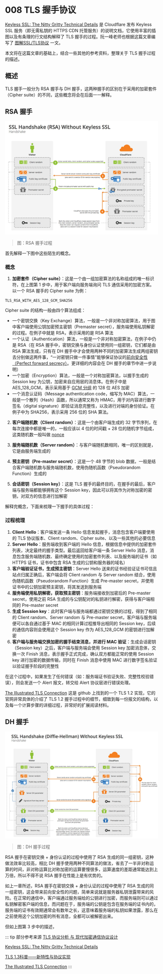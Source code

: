 # 008 TLS 握手协议

[Keyless SSL: The Nitty Gritty Technical Details](https://blog.cloudflare.com/keyless-ssl-the-nitty-gritty-technical-details/) 是 Cloudflare 发布 Keyless SSL 服务（即无需私钥的 HTTPS CDN 托管服务）的说明文档，它使用丰富的插图以及有条理的行文结构解释了 TLS 握手的过程。阮一峰老师也根据这篇文章编写了 [图解SSL/TLS协议](https://www.ruanyifeng.com/blog/2014/09/illustration-ssl.html) 一文。

本文将在这篇文章的基础上，结合一些其他的参考资料，整理关于 TLS 握手过程的描述。

## 概述

TLS 握手一般分为 RSA 握手与 DH 握手，这两种握手的区别在于采用的加密套件（Cipher suite）的不同，这些概念将会在后面一一解释。

## RSA 握手

![RSA 握手过程](../image/00017.jpg)
> 图：RSA 握手过程

首先解释一下图中这些陌生的概念。

### 概念

1. **加密套件（Cipher suite）**：这是一个由一组加密算法的名称组成的唯一标识符，在上图第 1 步中，用于客户端向服务端询问 TLS 通信采用的加密方案。以一个 RSA 握手的 Cipher suite 为例：

```
TLS_RSA_WITH_AES_128_GCM_SHA256
```

Cipher suite 的结构一般由四个算法组成：

- 一个密钥交换（Key Exchange）算法，一般是一个非对称加密算法，用于图中客户端使用公钥加密预主密钥（Premaster secret），服务端使用私钥解密的过程。在例子中就是 RSA，表示采用的是 RSA 算法
- 一个认证（Authentication）算法，一般是一个非对称加密算法，在例子中仍是 RSA（在 RSA 握手中，密钥交换与身份认证使用同一组密钥，它们都是由 RSA 算法生成，只有在 DH 握手中才会使用两种不同的加密算法生成两组密钥去分别做这两件事，“一对密钥只做一件事情”能够保证协议的[前向安全性（Perfect forward secrecy）](https://zh.wikipedia.org/wiki/%E5%89%8D%E5%90%91%E4%BF%9D%E5%AF%86)。更详细的内容会在 DH 握手的章节中进一步说明）
- 一个加密（Encryption）算法，一般是一个对称加密算法，以握手生成的 Session key 为公钥，加密来自应用层的消息体。在例子中是 AES_128_GCM，表示采用基于 [GCM 分组](https://zh.wikipedia.org/wiki/%E5%88%86%E7%BB%84%E5%AF%86%E7%A0%81%E5%B7%A5%E4%BD%9C%E6%A8%A1%E5%BC%8F#%E4%BC%BD%E7%BE%85%E7%93%A6/%E8%A8%88%E6%95%B8%E5%99%A8%E6%A8%A1%E5%BC%8F%EF%BC%88GCM%EF%BC%89) 的 128 位 AES 加密
- 一个消息认证码（Message authentication code，缩写为 MAC）算法，一般是一个散列（Hash）函数，所以通常又称为 HMAC，用于对内容进行数字签名（digital signature）即验证消息完整性，以及进行对端的身份验证。在例子中为 SHA256，表示采用 256 位的 SHA 算法。

2. **客户端随机数（Client random）**：这是一个由客户端生成的 32 字节序列，在每次连接中都是唯一的，一般应该以 4 位的时间戳 + 28 位的随机字节组成，这类随机数一般叫做 [nonce](http://en.wikipedia.org/wiki/Cryptographic_nonce)

3. **服务端随机数（Server random）**：与客户端随机数相同，唯一的区别就是，它是由服务端生成的

4. **预主密钥（Pre-master secret）**：这是一个 48 字节的 blob 数据，一般是结合客户端随机数与服务端随机数，使用伪随机函数（Pseudorandom Function）生成的

5. **会话密钥（Session key）**：这是 TLS 握手的最终目的，在握手的最后，客户端与服务端都能够拥有这个 Session key，因此可以将其作为对称加密的密钥，对双方的信息进行加解密

解释完概念，下面来梳理一下握手的具体过程：

### 过程梳理

1. **Client Hello**：客户端发送一条 Hello 信息发起握手，消息包含客户端要使用的 TLS 协议版本、Client random、Cipher suite、以及一些其他的必要信息
2. **Server Hello**：服务端收到客户端的 Hello 信息，根据信息中提供的加密套件列表，决定最终的握手类型。最后返回给客户端一条 Server Hello 消息，消息包含服务端随机数、最终确定使用的加密套件列表、以及服务端的证书（如 HTTPS 证书，证书中包含 RSA 生成的公钥和服务器的域名）
3. **客户端验证证书，生成预主密钥**：Server Hello 送来的证书经验证证书可信且站点归属正确后，客户端会将 Client random 与 Server random 结合，使用伪随机函数（Pseudorandom Function）生成 Pre-master secret，并使用证书中的公钥加密预主密钥，将其发送到服务端
4. **服务端使用私钥解密，获取预主密钥**：服务端接收到加密后的 Pre-master secret，使用之前 RSA 生成的与公钥配对的私钥进行解密，获得与客户端相同的 Pre-master secret
5. **生成 Session key**：此时客户端与服务端都通过密钥交换的过程，得到了相同的 Client random、Server random 与 Pre-master secret，客户端与服务端便可以各自通过基于 MAC 的相同计算过程推导出相同的 Session key，后续的通信内容则会使用这个 Session key 作为 AES_128_GCM 的密钥进行加解密
6. **客户端与服务端交换加密的握手结束消息，并进行 MAC 验证**：生成会话密钥（Session key）之后，客户端与服务端会使用 Session key 加密消息体，交换一次 Finish 消息，表示握手正式完成，确认双方都能正常的使用 Session key 进行加密的数据传输，同时在 Finish 消息中使用 MAC 进行数字签名验证以验证握手阶段的完整性

在这个过程中，如果发生了任何错误（如：服务端证书验证失败、完整性校验错误），则会发送一个 Alert 报文，转交给 Alert 协议层进行错误处理。

[The Illustrated TLS Connection](https://tls.ulfheim.net/) 这是 github 上找到的一个 TLS 1.2 实现，它的官网非常具体的介绍了 TLS 1.2 握手过程中的细节，细致到每一份报文的结构，以及每一个计算步骤的详细过程，非常好的扩展阅读材料。

## DH 握手

![DH 握手过程](../image/00018.jpg)
> 图：DH 握手过程

RSA 握手在密钥交换 + 身份认证的过程中使用了 RSA 生成的同一组密钥，这种做法效率比较高，相比 DH 握手使用两种不同算法的做法，省去了一半非对称运算的时间，非对称运算比对称加密的运算要慢很多，运算速度的差距通常能达到上万倍，所以不得不说 RSA 握手在性能上是有优势的。

如上一章所述，RSA 握手在密钥交换 + 身份认证的过程中使用了 RSA 生成的同一组密钥，这会带来前向安全性的问题，简单来说就是服务器私钥泄露带来的风险。在正常的通信中，客户端通过服务端给的公钥进行加密，而服务端则可以通过私钥解密客户端的信息，而问题在于，服务端的公钥是包含在服务端的证书内的，服务端的证书有效期通常会有数年之长，这意味着服务端的私钥如果泄露，那么在之前使用这个公钥加密的所有消息，全都可以被解密出来。

但如上图第 3 步中的描述，

::: tip 部分参考来源
[TLS 协议分析 与 现代加密通信协议设计](https://blog.helong.info/post/2015/09/06/tls-protocol-analysis-and-crypto-protocol-design/)

[Keyless SSL: The Nitty Gritty Technical Details](https://blog.cloudflare.com/keyless-ssl-the-nitty-gritty-technical-details/)

[TLS 1.3科普——新特性与协议实现](https://zhuanlan.zhihu.com/p/28850798)

[The Illustrated TLS Connection](https://tls.ulfheim.net/)
:::
